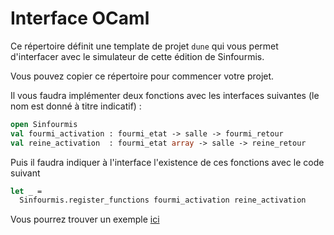 # Interface OCaml

Ce répertoire définit une template de projet `dune` qui vous permet d'interfacer
avec le simulateur de cette édition de Sinfourmis.

Vous pouvez copier ce répertoire pour commencer votre projet.

Il vous faudra implémenter deux fonctions avec les interfaces suivantes (le nom
est donné à titre indicatif) :

```ocaml
open Sinfourmis
val fourmi_activation : fourmi_etat -> salle -> fourmi_retour
val reine_activation  : fourmi_etat array -> salle -> reine_retour
```

Puis il faudra indiquer à l'interface l'existence de ces fonctions avec le code suivant

```ocaml
let _ =
  Sinfourmis.register_functions fourmi_activation reine_activation
```

Vous pourrez trouver un exemple [ici](../examples/ocaml/)
